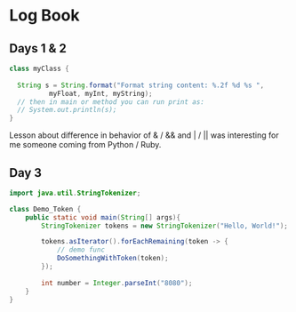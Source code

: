 # Log Book

## Days 1 & 2 

```java
class myClass {
    
  String s = String.format("Format string content: %.2f %d %s ", 
          myFloat, myInt, myString);
  // then in main or method you can run print as:
  // System.out.println(s);
}
```

Lesson about difference in behavior of & / && and | / || was interesting for me someone coming from Python / Ruby.

## Day 3

```java
import java.util.StringTokenizer;

class Demo_Token {
    public static void main(String[] args){
        StringTokenizer tokens = new StringTokenizer("Hello, World!");

        tokens.asIterator().forEachRemaining(token -> {
            // demo func 
            DoSomethingWithToken(token);
        }); 
        
        int number = Integer.parseInt("8080");
    }
}
```